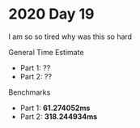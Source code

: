 # 2020 Day 19
I am so so tired why was this so hard

General Time Estimate
- Part 1: ?? 
- Part 2: ??

Benchmarks
- Part 1: **61.274052ms**
- Part 2: **318.244934ms**




